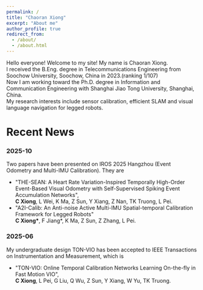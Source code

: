 ```yaml
---
permalink: /
title: "Chaoran Xiong"
excerpt: "About me"
author_profile: true
redirect_from: 
  - /about/
  - /about.html
---
```


Hello everyone! Welcome to my site! My name is Chaoran Xiong.<br>
I received the B.Eng. degree in Telecommunications Engineering from Soochow University, Soochow, China in 2023.(ranking 1/107)<br>
Now I am working toward the Ph.D. degree in Information and Communication Engineering with Shanghai Jiao Tong University, Shanghai, China.<br>
My research interests include sensor calibration, efficient SLAM and visual language navigation for legged robots.

Recent News
======
### 2025-10 
Two papers have been presented on IROS 2025 Hangzhou (Event Odometry and Multi-IMU Calibration). They are <br>
-  "THE-SEAN: A Heart Rate Variation-Inspired Temporally High-Order Event-Based Visual Odometry with Self-Supervised Spiking Event Accumulation Networks",<br>
**C Xiong**, L Wei, K Ma, Z Sun, Y Xiang, Z Nan, TK Truong, L Pei.<br>
-  "A2I-Calib: An Anti-noise Active Multi-IMU Spatial-temporal Calibration Framework for Legged Robots"<br>
**C Xiong\***, F Jiang*, K Ma, Z Sun, Z Zhang, L Pei.<br>

### 2025-06
My undergraduate design TON-VIO has been accepted to IEEE Transactions on Instrumentation and Measurement, which is <br>
- "TON-VIO: Online Temporal Calibration Networks Learning On-the-fly in Fast Motion VIO", <br>
**C Xiong**, L Pei, G Liu, Q Wu, Z Sun, Y Xiang, W Yu, TK Truong.
